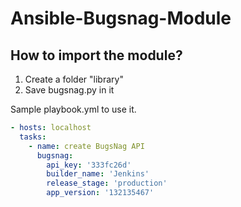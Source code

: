 # Ansible-Bugsnag-Module

<h2>How to import the module?</h2>

<ol>
<li>Create a folder "library"</li>
<li>Save bugsnag.py in it</li>
</ol>


Sample playbook.yml to use it.

```yaml
- hosts: localhost
  tasks:
    - name: create BugsNag API
      bugsnag:
        api_key: '333fc26d'
        builder_name: 'Jenkins'
        release_stage: 'production'
        app_version: '132135467'

